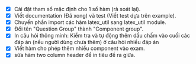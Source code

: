 - [x] Cài đặt tham số mặc định cho 1 số hàm (rà soát lại).
- [x] Viết documentation (Đã xong) và test (Viết test dựa trên example).
- [x] Chuyển phần import các hàm latex_util sang latex_util module.
- [x] Đổi tên "Question Group" thành "Component group".
- [x] In câu hỏi thông minh: Kiểm tra và tự động thêm dấu chấm vào cuối các đáp án (nếu người dùng chưa thêm) ở câu hỏi nhiều đáp án
- [x] Viết hàm cho phép thêm nhiều component vào exam.
- [x] sửa hàm two column header để in tiêu đề ra giữa.